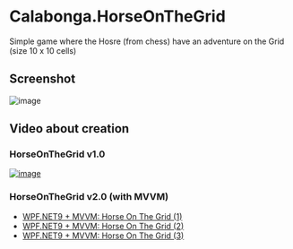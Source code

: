 # Calabonga.HorseOnTheGrid
Simple game where the Hosre (from chess) have an adventure on the Grid (size 10 x 10 cells)

## Screenshot
![image](https://github.com/user-attachments/assets/b4eb103a-a17d-4022-a19a-a36ad3e2e406)

## Video about creation

### HorseOnTheGrid v1.0

[![image](https://github.com/user-attachments/assets/28178e3b-d188-4a62-bdd3-c2fa6f9b2ef7)](https://boosty.to/calabonga/posts/3fd6659d-0d0d-44ce-87fe-a655249f969c)

### HorseOnTheGrid v2.0 (with MVVM)

* [WPF.NET9 + MVVM: Horse On The Grid (1)](https://boosty.to/calabonga/posts/e0139d90-9c58-4ca5-b1ba-43e94d49566e)
* [WPF.NET9 + MVVM: Horse On The Grid (2)](https://boosty.to/calabonga/posts/0ab9c26b-8fce-4cce-ac0b-4b972718d375)
* [WPF.NET9 + MVVM: Horse On The Grid (3)](https://boosty.to/calabonga/posts/f5dd71c3-0560-45bb-9b21-5661481c1908) 
